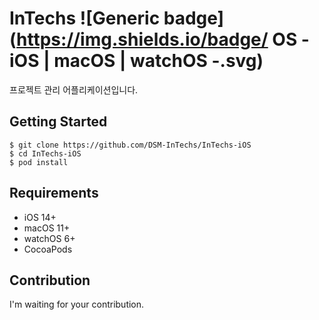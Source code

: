 # InTechs ![Generic badge](https://img.shields.io/badge/ OS - iOS | macOS | watchOS -<COLOR>.svg)

프로젝트 관리 어플리케이션입니다.

## Getting Started

```
$ git clone https://github.com/DSM-InTechs/InTechs-iOS
$ cd InTechs-iOS
$ pod install
```

## Requirements

- iOS 14+
- macOS 11+
- watchOS 6+
- CocoaPods

## Contribution

I'm waiting for your contribution.
